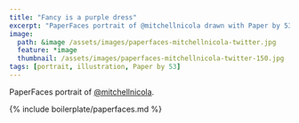 ```yaml
---
title: "Fancy is a purple dress"
excerpt: "PaperFaces portrait of @mitchellnicola drawn with Paper by 53 on an iPad."
image: 
  path: &image /assets/images/paperfaces-mitchellnicola-twitter.jpg 
  feature: *image
  thumbnail: /assets/images/paperfaces-mitchellnicola-twitter-150.jpg
tags: [portrait, illustration, Paper by 53]
---
```


PaperFaces portrait of [@mitchellnicola](https://twitter.com/mitchellnicola).

{% include boilerplate/paperfaces.md %}
